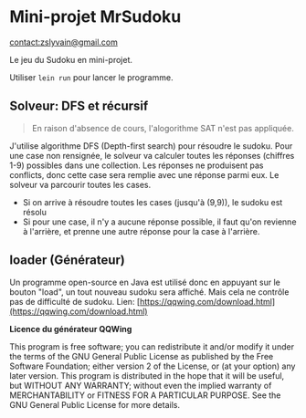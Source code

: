 # Mini-projet MrSudoku

[contact:zslyvain@gmail.com](mailto:zslyvain@gmail.com)

Le jeu du Sudoku en mini-projet.

Utiliser `lein run` pour lancer le programme.

## Solveur: DFS et récursif

> En raison d'absence de cours, l'alogorithme SAT n'est pas appliquée.  

J'utilise algorithme DFS (Depth-first search) pour résoudre le sudoku. 
Pour une case non rensignée, le solveur va calculer toutes les réponses (chiffres 1-9) possibles dans une collection.
Les réponses ne produisent pas conflicts, donc cette case sera remplie avec une réponse parmi eux.
Le solveur va parcourir toutes les cases.
- Si on arrive à résoudre toutes les cases (jusqu'à (9,9)), le sudoku est résolu
- Si pour une case, il n'y a aucune réponse possible, il faut qu'on revienne à l'arrière, 
et prenne une autre réponse pour la case à l'arrière.


## loader (Générateur)

Un programme open-source en Java est utilisé donc en appuyant sur le bouton "load", un tout nouveau sudoku sera affiché.
Mais cela ne contrôle pas de difficulté de sudoku.
Lien: [https://qqwing.com/download.html](https://qqwing.com/download.html) 

**Licence du générateur QQWing**

This program is free software; you can redistribute it and/or modify it under the terms of the GNU General Public License as published by the Free Software Foundation; either version 2 of the License, or (at your option) any later version.
This program is distributed in the hope that it will be useful, but WITHOUT ANY WARRANTY; without even the implied warranty of MERCHANTABILITY or FITNESS FOR A PARTICULAR PURPOSE. See the GNU General Public License for more details.




